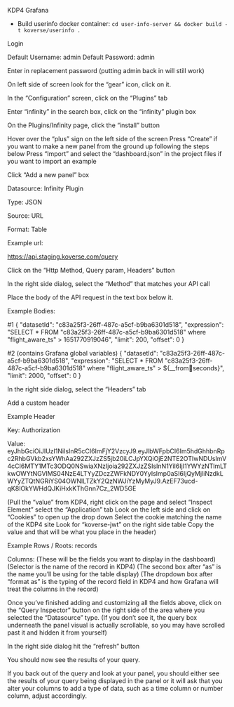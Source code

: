 KDP4 Grafana

* Build userinfo docker container: `cd user-info-server && docker build -t koverse/userinfo . `

Login

Default Username: admin
Default Password: admin

Enter in replacement password (putting admin back in will still work)

On left side of screen look for the “gear” icon, click on it.

In the “Configuration” screen, click on the “Plugins” tab

Enter “infinity” in the search box, click on the “infinity” plugin box

On the Plugins/Infinity page, click the “install” button

Hover over the “plus” sign on the left side of the screen
	Press “Create” if you want to make a new panel from the ground up following the steps below
	Press “Import” and select the “dashboard.json” in the project files if you want to import an example

Click “Add a new panel” box

Datasource: 
Infinity Plugin

Type:
JSON

Source:
URL

Format:
Table

Example url:

https://api.staging.koverse.com/query

Click on the “Http Method, Query param, Headers” button

In the right side dialog, select the “Method” that matches your API call

Place the body of the API request in the text box below it.

Example Bodies:

#1 
{
      "datasetId": "c83a25f3-26ff-487c-a5cf-b9ba6301d518",
      "expression": "SELECT * FROM \"c83a25f3-26ff-487c-a5cf-b9ba6301d518\" where \"flight_aware_ts\" > 1651770919046",
      "limit": 200,
      "offset": 0
}

#2 (contains Grafana global variables)
{
      "datasetId": "c83a25f3-26ff-487c-a5cf-b9ba6301d518",
      "expression": "SELECT * FROM \"c83a25f3-26ff-487c-a5cf-b9ba6301d518\" where \"flight_aware_ts\" > ${__from:date:seconds}",
      "limit": 2000,
      "offset": 0
}

In the right side dialog, select the “Headers” tab

Add a custom header

Example Header

Key: Authorization

Value: eyJhbGciOiJIUzI1NiIsInR5cCI6ImFjY2VzcyJ9.eyJlbWFpbCI6Im5hdGhhbnRpc2RhbGVkb2xsYWhAa292ZXJzZS5jb20iLCJpYXQiOjE2NTE2OTIwNDUsImV4cCI6MTY1MTc3ODQ0NSwiaXNzIjoia292ZXJzZSIsInN1YiI6IjI1YWYzNTlmLTkwOWYtNGVlMS04NzE4LTYyZDczZWFkNDY0YyIsImp0aSI6IjQyMjliNzdkLWYyZTQtNGRiYS04OWNlLTZkY2QzNWJiYzMyMyJ9.AzEF73ucd-qK8IOkYWHdQJKiHxkKThGnn7Cz_2WD5GE

(Pull the “value” from KDP4, 
right click on the page and select “Inspect Element” 
select the “Application” tab
Look on the left side and click on “Cookies” to open up the drop down
Select the cookie matching the name of the KDP4 site
Look for “koverse-jwt” on the right side table
Copy the value and that will be what you place in the header)


Example Rows / Roots: 
records

Columns:
(These will be the fields you want to display in the dashboard)
(Selector is the name of the record in KDP4)
(The second box after “as” is the name you’ll be using for the table display)
(The dropdown box after “format as” is the typing of the record field in KDP4 and how Grafana will treat the columns in the record)

Once you’ve finished adding and customizing all the fields above, click on the “Query Inspector” button on the right side of the area where you selected the “Datasource” type. 
(If you don’t see it, the query box underneath the panel visual is actually scrollable, so you may have scrolled past it and hidden it from yourself) 

In the right side dialog hit the “refresh” button

You should now see the results of your query.

If you back out of the query and look at your panel, you should either see the results of your query being displayed in the panel or it will ask that you alter your columns to add a type of data, such as a time column or number column, adjust accordingly. 